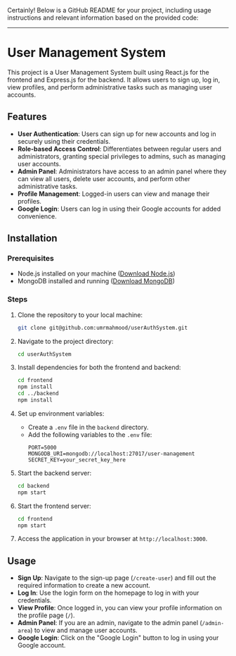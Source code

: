 Certainly! Below is a GitHub README for your project, including usage instructions and relevant information based on the provided code:

---

# User Management System

This project is a User Management System built using React.js for the frontend and Express.js for the backend. It allows users to sign up, log in, view profiles, and perform administrative tasks such as managing user accounts.

## Features

- **User Authentication**: Users can sign up for new accounts and log in securely using their credentials.
- **Role-based Access Control**: Differentiates between regular users and administrators, granting special privileges to admins, such as managing user accounts.
- **Admin Panel**: Administrators have access to an admin panel where they can view all users, delete user accounts, and perform other administrative tasks.
- **Profile Management**: Logged-in users can view and manage their profiles.
- **Google Login**: Users can log in using their Google accounts for added convenience.

## Installation

### Prerequisites

- Node.js installed on your machine ([Download Node.js](https://nodejs.org/))
- MongoDB installed and running ([Download MongoDB](https://www.mongodb.com/try/download/community))

### Steps

1. Clone the repository to your local machine:

   ```bash
   git clone git@github.com:umrmahmood/userAuthSystem.git
   ```

2. Navigate to the project directory:

   ```bash
   cd userAuthSystem
   ```

3. Install dependencies for both the frontend and backend:

   ```bash
   cd frontend
   npm install
   cd ../backend
   npm install
   ```

4. Set up environment variables:
   
   - Create a `.env` file in the `backend` directory.
   - Add the following variables to the `.env` file:
     ```plaintext
     PORT=5000
     MONGODB_URI=mongodb://localhost:27017/user-management
     SECRET_KEY=your_secret_key_here
     ```

5. Start the backend server:

   ```bash
   cd backend
   npm start
   ```

6. Start the frontend server:

   ```bash
   cd frontend
   npm start
   ```

7. Access the application in your browser at `http://localhost:3000`.

## Usage

- **Sign Up**: Navigate to the sign-up page (`/create-user`) and fill out the required information to create a new account.
- **Log In**: Use the login form on the homepage to log in with your credentials.
- **View Profile**: Once logged in, you can view your profile information on the profile page (`/`).
- **Admin Panel**: If you are an admin, navigate to the admin panel (`/admin-area`) to view and manage user accounts.
- **Google Login**: Click on the "Google Login" button to log in using your Google account.


